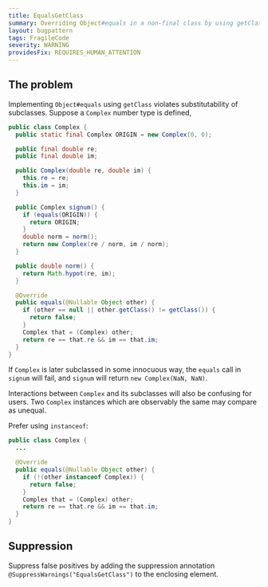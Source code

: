 ```yaml
---
title: EqualsGetClass
summary: Overriding Object#equals in a non-final class by using getClass rather than instanceof breaks substitutability of subclasses.
layout: bugpattern
tags: FragileCode
severity: WARNING
providesFix: REQUIRES_HUMAN_ATTENTION
---
```


<!--
*** AUTO-GENERATED, DO NOT MODIFY ***
To make changes, edit the @BugPattern annotation or the explanation in docs/bugpattern.
-->

## The problem
Implementing `Object#equals` using `getClass` violates substitutability of
subclasses. Suppose a `Complex` number type is defined,

```java {.bad}
public class Complex {
  public static final Complex ORIGIN = new Complex(0, 0);

  public final double re;
  public final double im;

  public Complex(double re, double im) {
    this.re = re;
    this.im = im;
  }

  public Complex signum() {
    if (equals(ORIGIN)) {
      return ORIGIN;
    }
    double norm = norm();
    return new Complex(re / norm, im / norm);
  }

  public double norm() {
    return Math.hypot(re, im);
  }

  @Override
  public equals(@Nullable Object other) {
    if (other == null || other.getClass() != getClass()) {
      return false;
    }
    Complex that = (Complex) other;
    return re == that.re && im == that.im;
  }
}
```

If `Complex` is later subclassed in some innocuous way, the `equals` call in
`signum` will fail, and `signum` will return `new Complex(NaN, NaN)`.

Interactions between `Complex` and its subclasses will also be confusing for
users. Two `Complex` instances which are observably the same may compare as
unequal.

Prefer using `instanceof`:

```java {.good}
public class Complex {
  ...

  @Override
  public equals(@Nullable Object other) {
    if (!(other instanceof Complex)) {
      return false;
    }
    Complex that = (Complex) other;
    return re == that.re && im == that.im;
  }
}
```

## Suppression
Suppress false positives by adding the suppression annotation `@SuppressWarnings("EqualsGetClass")` to the enclosing element.
